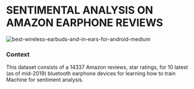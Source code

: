 # SENTIMENTAL ANALYSIS ON AMAZON EARPHONE REVIEWS

![best-wireless-earbuds-and-in-ears-for-android-medium](https://user-images.githubusercontent.com/85668824/134857066-5c93bbc2-0c58-4530-a2d4-61a0ca4a3e49.jpg)

### Context

This dataset consists of a 14337 Amazon reviews, star ratings, for 10 latest (as of mid-2019) bluetooth earphone devices for learning how to train Machine for sentiment analysis.
